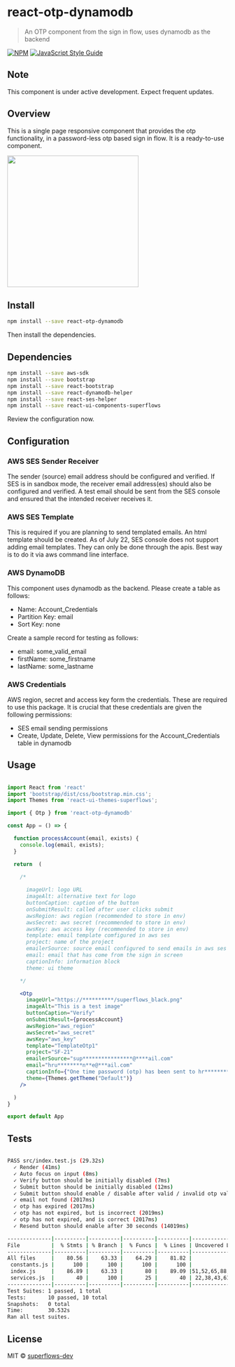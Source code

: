 # react-otp-dynamodb

> An OTP component from the sign in flow, uses dynamodb as the backend

[![NPM](https://img.shields.io/npm/v/react-otp-dynamodb.svg)](https://www.npmjs.com/package/react-otp-dynamodb) [![JavaScript Style Guide](https://img.shields.io/badge/code_style-standard-brightgreen.svg)](https://standardjs.com)

## Note

This component is under active development. Expect frequent updates.

## Overview

This is a single page responsive component that provides the otp functionality, in a password-less otp based sign in flow. It is a ready-to-use component.

<img width="300" src="https://user-images.githubusercontent.com/108924653/179958693-30ded03b-a16d-4a9e-ac15-dcfe332efb2a.png">

## Install

```bash
npm install --save react-otp-dynamodb
```
Then install the dependencies.

## Dependencies

```bash
npm install --save aws-sdk
npm install --save bootstrap
npm install --save react-bootstrap
npm install --save react-dynamodb-helper
npm install --save react-ses-helper
npm install --save react-ui-components-superflows
```
Review the configuration now.

## Configuration

### AWS SES Sender Receiver

The sender (source) email address should be configured and verified. If SES is in sandbox mode, the receiver email address(es) should also be configured and verified. A test email should be sent from the SES console and ensured that the intended receiver receives it.

### AWS SES Template

This is required if you are planning to send templated emails. An html template should be created. As of July 22, SES console does not support adding email templates. They can only be done through the apis. Best way is to do it via aws command line interface.

### AWS DynamoDB

This component uses dynamodb as the backend. Please create a table as follows:

- Name: Account_Credentials
- Partition Key: email
- Sort Key: none

Create a sample record for testing as follows:
- email: some_valid_email
- firstName: some_firstname
- lastName: some_lastname

### AWS Credentials

AWS region, secret and access key form the credentials. These are required to use this package. It is crucial that these credentials are given the following permissions: 
- SES email sending permissions
- Create, Update, Delete, View permissions for the Account_Credentials table in dynamodb

## Usage

```jsx

import React from 'react'
import 'bootstrap/dist/css/bootstrap.min.css';
import Themes from 'react-ui-themes-superflows';

import { Otp } from 'react-otp-dynamodb'

const App = () => {

  function processAccount(email, exists) {
    console.log(email, exists);
  }

  return  (
  
    /*

      imageUrl: logo URL
      imageAlt: alternative text for logo
      buttonCaption: caption of the button
      onSubmitResult: called after user clicks submit
      awsRegion: aws region (recommended to store in env)
      awsSecret: aws secret (recommended to store in env)
      awsKey: aws access key (recommended to store in env)
      template: email template comfigured in aws ses
      project: name of the project
      emailerSource: source email configured to send emails in aws ses
      email: email that has come from the sign in screen
      captionInfo: information block
      theme: ui theme

    */

    <Otp  
      imageUrl="https://**********/superflows_black.png" 
      imageAlt="This is a test image"
      buttonCaption="Verify"
      onSubmitResult={processAccount}
      awsRegion="aws_region"
      awsSecret="aws_secret"
      awsKey="aws_key"
      template="TemplateOtp1"
      project="SF-21"
      emailerSource="sup****************@****ail.com"
      email="hru********n**e@***ail.com"
      captionInfo={"One time password (otp) has been sent to hr********@**il.com"}
      theme={Themes.getTheme("Default")}
    />

  )
}

export default App


```

## Tests

```bash

PASS src/index.test.js (29.32s)
  ✓ Render (41ms)
  ✓ Auto focus on input (8ms)
  ✓ Verify button should be initially disabled (7ms)
  ✓ Submit button should be initially disabled (12ms)
  ✓ Submit button should enable / disable after valid / invalid otp value (4072ms)
  ✓ email not found (2017ms)
  ✓ otp has expired (2017ms)
  ✓ otp has not expired, but is incorrect (2019ms)
  ✓ otp has not expired, and is correct (2017ms)
  ✓ Resend button should enable after 30 seconds (14019ms)

--------------|----------|----------|----------|----------|-------------------|
File          |  % Stmts | % Branch |  % Funcs |  % Lines | Uncovered Line #s |
--------------|----------|----------|----------|----------|-------------------|
All files     |    80.56 |    63.33 |    64.29 |    81.82 |                   |
 constants.js |      100 |      100 |      100 |      100 |                   |
 index.js     |    86.89 |    63.33 |       80 |    89.09 |51,52,65,88,89,146 |
 services.js  |       40 |      100 |       25 |       40 | 22,38,43,61,67,83 |
--------------|----------|----------|----------|----------|-------------------|
Test Suites: 1 passed, 1 total
Tests:       10 passed, 10 total
Snapshots:   0 total
Time:        30.532s
Ran all test suites.

```

## License

MIT © [superflows-dev](https://github.com/superflows-dev)
